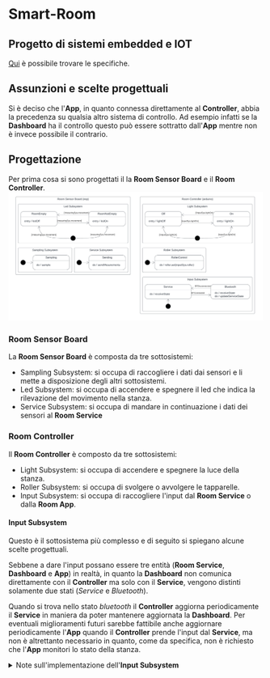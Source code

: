 # Smart-Room

## Progetto di sistemi embedded e IOT
[Qui](./Specificaitions.pdf) è possibile trovare le specifiche.

## Assunzioni e scelte progettuali
Si è deciso che l'**App**, in quanto connessa direttamente al **Controller**, abbia la precedenza su qualsia altro sistema di controllo.
Ad esempio infatti se la **Dashboard** ha il controllo questo può essere sottratto dall'**App** mentre non è invece possibile il contrario.

## Progettazione
Per prima cosa si sono progettati il la **Room Sensor Board** e il **Room Controller**.
![Diagramma degli stati di Sensor Board e Controller](./img/state_diagrams.png)

### Room Sensor Board
La **Room Sensor Board** è composta da tre sottosistemi:
- Sampling Subsystem: si occupa di raccogliere i dati dai sensori e li mette a disposizione degli altri sottosistemi.
- Led Subsystem: si occupa di accendere e spegnere il led che indica la rilevazione del movimento nella stanza.
- Service Subsystem: si occupa di mandare in continuazione i dati dei sensori al **Room Service**

### Room Controller
Il **Room Controller** è composto da tre sottosistemi:
- Light Subsystem: si occupa di accendere e spegnere la luce della stanza.
- Roller Subsystem: si occupa di svolgere o avvolgere le tapparelle.
- Input Subsystem: si occupa di raccogliere l'input dal **Room Service** o dalla **Room App**.

#### Input Subsystem
Questo è il sottosistema più complesso e di seguito si spiegano alcune scelte progettuali.

Sebbene a dare l'input possano essere tre entità (**Room Service**, **Dashboard** e **App**) in realtà, in quanto la **Dashboard** non comunica direttamente con il **Controller** ma solo con il **Service**, vengono distinti solamente due stati (*Service* e *Bluetooth*). 

Quando si trova nello stato *bluetooth* il **Controller** aggiorna periodicamente il **Service** in maniera da poter mantenere aggiornata la **Dashboard**. Per eventuali miglioramenti futuri sarebbe fattibile anche aggiornare periodicamente l'**App** quando il **Controller** prende l'input dal **Service**, ma non è altrettanto necessario in quanto, come da specifica, non è richiesto che l'**App** monitori lo stato della stanza.

<details>
<summary> Note sull'implementazione dell'<span style="font-weight: bold;">Input Subsystem</span> </summary>

Siccome i periodi del **Controller** potrebbero essere modificati, e quindi potrebbero diventare addirittura più lunghi dell'invio degli input da parte del **Service** o dell'**App**, e siccome il **Service** e l'**App** potrebbero inviare messaggi in maniera molto ravvicinata si è deciso di permettere l'accumulo dei messaggi di input.

Accumulare i messaggi rende però necessario memorizzarne la sorgente, si è scelto quindi di utilizzare un unico formato di messaggi di input sia dal **Service** che dall'**App** che è il seguente.

\<InputChangeFlag\>;\<InputSource\>;\<Light\>;\<RollerPercentage\>

*InputChangeFlag* serve ad indicare il cambio di sorgente di input, è un intero e può assumere i seguenti valori:
- NO_CHANGE = 0 (la sorgente non cambia)
- BT_CONN = 1 (la sorgente diventa il bluetooth)
- BT_DISC = 2 (la sorgente torna ad essere il **Service**)

*InputSource* è un intero e può assumere i seguenti valori:
- SERVICE = 0
- BLUETOOTH = 1

*Light* e *RollerPercentage* sono interi e indicano se accendere o meno la luce e la percentuale di apertura delle tapparelle.

Questi messaggi, in caso si accumulo, vengono processati in un unico ciclo dell'**Input Subsystem** ma in modo da tenere consistente lo stato del controller, come se i messaggi fossero stati processati uno per ogni ciclo.

Il motivo per cui non è possibile utilizzare semplicemente solo l'ultimo input è evidente con il seguente esempio:
>
>Si ipotizzi l'accumulo dei seguenti messaggi (a sinistra i più vecchi)
>
>0;0;x;xxx : 1;1;x;xxx : 0;0;x;xxx
>
>Il primo messaggio viene dal **Service**.
>
>Il secondo messaggio viene dall'**App** e indica il cambio di input a *BLUETOOTH*
>
>Il terzo messaggio viene dal **Service** che ancora non sa che l'**App** ha preso il controllo.
>
>Se prendessimo in considerazione solo l'ultimo messaggio avremmo sostanzialmente ignorato il cambio di input.

Si noti infine che essendo il seriale l'unico canale di comunicazione su cui devono passare sia i messaggi del **Service** che quelli provenienti dal bluetooth sono possibili delle collisioni.

Per semplicità l'unica contromisura a questo problema è stata quella di tenere i messaggi più corti possibile in modo da ridurre la probabilità di collisione.
Eventualmente sarebbe possibile decidere una lunghezza fissa dei messaggi (in caso di messaggi più brevi inserire un padding) in questo modo se due messaggi dovessero collidere ci si potrebbe rendere conto della collisione e scartare i dati ricevuti.
</details>
